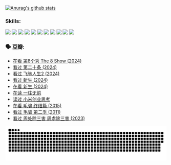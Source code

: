 
[![Anurag's github stats](https://github-readme-stats.vercel.app/api?username=w940853815)](https://github.com/anuraghazra/github-readme-stats)

### Skills:

<code><img height="32" src="https://cdn.jsdelivr.net/npm/simple-icons@v5/icons/python.svg"></code>
<code><img height="32" src="https://cdn.jsdelivr.net/npm/simple-icons@v5/icons/javascript.svg"></code>
<code><img height="32" src="https://cdn.jsdelivr.net/npm/simple-icons@v5/icons/django.svg"></code>
<code><img height="32" src="https://cdn.jsdelivr.net/npm/simple-icons@v5/icons/flask.svg"></code>
<code><img height="32" src="https://cdn.jsdelivr.net/npm/simple-icons@v5/icons/vuetify.svg"></code>
<code><img height="32" src="https://cdn.jsdelivr.net/npm/simple-icons@v5/icons/git.svg"></code>
<code><img height="32" src="https://cdn.jsdelivr.net/npm/simple-icons@v5/icons/docker.svg"></code>
<code><img height="32" src="https://cdn.jsdelivr.net/npm/simple-icons@v5/icons/postgresql.svg"></code>
<code><img height="32" src="https://cdn.jsdelivr.net/npm/simple-icons@v5/icons/elasticsearch.svg"></code>
<code><img height="32" src="https://cdn.jsdelivr.net/npm/simple-icons@v5/icons/macos.svg"></code>
<code><img height="32" src="https://cdn.jsdelivr.net/npm/simple-icons@v5/icons/linux.svg"></code>

### 🗣 豆瓣:

<!-- DOUBAN-ACTIVITIES:START -->
- [在看 第8个秀 The 8 Show‎ (2024)](https://www.douban.com/people/136069238/status/4619801154/?_i=16905562)
- [看过 第二十条‎ (2024)](https://www.douban.com/people/136069238/status/4618624208/?_i=16905562)
- [看过 飞驰人生2‎ (2024)](https://www.douban.com/people/136069238/status/4616048805/?_i=16905562)
- [看过 新生‎ (2024)](https://www.douban.com/people/136069238/status/4612373431/?_i=16905562)
- [在看 新生‎ (2024)](https://www.douban.com/people/136069238/status/4607441062/?_i=16905562)
- [在读 一往无前](https://www.douban.com/people/136069238/status/4590507310/?_i=16905562)
- [读过 小米创业思考](https://www.douban.com/people/136069238/status/4590506983/?_i=16905562)
- [在看 毛骗 终结篇‎ (2015)](https://www.douban.com/people/136069238/status/4581971924/?_i=16905562)
- [看过 毛骗 第二季‎ (2011)](https://www.douban.com/people/136069238/status/4581971810/?_i=16905562)
- [看过 周处除三害 周處除三害‎ (2023)](https://www.douban.com/people/136069238/status/4575646701/?_i=16905562)
<!-- DOUBAN-ACTIVITIES:END -->


![Snake animation](https://raw.githubusercontent.com/w940853815/w940853815/output/github-contribution-grid-snake.svg)

<!--
**w940853815/w940853815** is a ✨ _special_ ✨ repository because its `README.md` (this file) appears on your GitHub profile.

Here are some ideas to get you started:

- 🔭 I’m currently working on ...
- 🌱 I’m currently learning ...
- 👯 I’m looking to collaborate on ...
- 🤔 I’m looking for help with ...
- 💬 Ask me about ...
- 📫 How to reach me: ...
- 😄 Pronouns: ...
- ⚡ Fun fact: ...
-->
